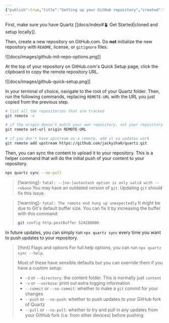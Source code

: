```yaml
---
{"publish":true,"title":"Setting up your GitHub repository","created":"2025-08-14T17:29:12.209+02:00","modified":"2025-08-14T17:29:12.210+02:00","cssclasses":""}
---
```



First, make sure you have Quartz [[docs/index#🪴 Get Started\|cloned and setup locally]].

Then, create a new repository on GitHub.com. Do **not** initialize the new repository with `README`, license, or `gitignore` files.

![[docs/images/github-init-repo-options.png]]

At the top of your repository on GitHub.com's Quick Setup page, click the clipboard to copy the remote repository URL.

![[docs/images/github-quick-setup.png]]

In your terminal of choice, navigate to the root of your Quartz folder. Then, run the following commands, replacing `REMOTE-URL` with the URL you just copied from the previous step.

```bash
# list all the repositories that are tracked
git remote -v

# if the origin doesn't match your own repository, set your repository as the origin
git remote set-url origin REMOTE-URL

# if you don't have upstream as a remote, add it so updates work
git remote add upstream https://github.com/jackyzha0/quartz.git
```

Then, you can sync the content to upload it to your repository. This is a helper command that will do the initial push of your content to your repository.

```bash
npx quartz sync --no-pull
```

> [!warning]- `fatal: --[no-]autostash option is only valid with --rebase`
> You may have an outdated version of `git`. Updating `git` should fix this issue.

> [!warning]- `fatal: The remote end hung up unexpectedly`
> It might be due to Git's default buffer size. You can fix it by increasing the buffer with this command:
>
> ```bash
> git config http.postBuffer 524288000
> ```

In future updates, you can simply run `npx quartz sync` every time you want to push updates to your repository.

> [!hint] Flags and options
> For full help options, you can run `npx quartz sync --help`.
>
> Most of these have sensible defaults but you can override them if you have a custom setup:
>
> - `-d` or `--directory`: the content folder. This is normally just `content`
> - `-v` or `--verbose`: print out extra logging information
> - `--commit` or `--no-commit`: whether to make a `git` commit for your changes
> - `--push` or `--no-push`: whether to push updates to your GitHub fork of Quartz
> - `--pull` or `--no-pull`: whether to try and pull in any updates from your GitHub fork (i.e. from other devices) before pushing
